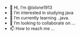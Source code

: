 - 👋 Hi, I’m @lxlone1913
- 👀 I’m interested in studying java 
- 🌱 I’m currently learning ..java.
- 💞️ I’m looking to collaborate on ...
- 📫 How to reach me ...

<!---
lxlone1913/lxlone1913 is a ✨ special ✨ repository because its `README.md` (this file) appears on your GitHub profile.
You can click the Preview link to take a look at your changes.
--->

